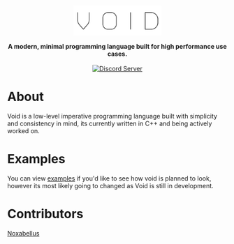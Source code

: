 <p align=center><img alt="Void Text Logo" src="meta/void-text.png" width=40%/></p>

<div align='center'>
  <strong>A modern, minimal programming language built for high performance use cases.</strong>
  <br><br>
  <a href = 'https://discord.gg/QFfQNEF'>
    <img src='https://img.shields.io/discord/634186753590165535?label=Discord&style=for-the-badge' alt='Discord Server'/>
  </a>
</div>

# About
Void is a low-level imperative programming language built with simplicity and consistency in mind, its currently written in C++ and being actively worked on.

# Examples
You can view [examples](https://github.com/void-lang/void/tree/master/examples) if you'd like to see how void is planned to look, however its most likely going to changed as Void is still in development.

# Contributors
[Noxabellus](http://github.com/noxabellus)
